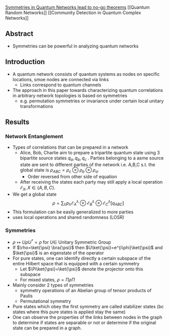 [Symmetries in Quantum Networks lead to no-go theorems](https://www.nature.com/articles/s41467-022-28006-3?fromPaywallRec=false)
[[Quantum Random Networks]]
[[Community Detection in Quantum Complex Networks]]
## Abstract
- Symmetries can be powerful in analyzing quantum networks

## Introduction
- A quantum network consists of quantum systems as nodes on specific locations, smoe nodes are connected via links
	- Links correspond to quantum channels 
- The approach in this paper towards characterizing quantum correlations in arbitrary network topologies is based on symmetries
	- e.g. permutation symmetries or invariance under certain local unitary transformations
## Results
### Network Entanglement
- Types of correlations that can be prepared in a network
	- Alice, Bob, Charlie aim to prepare a tripartite quantum state using 3 bipartite source states $q_a,q_{b},q_{c}$ . Parties belonging to a asme source state are sent to different parties of the network i.e. A,B,C s.t. the global state is $\rho_{ABC}=\rho_{c}\otimes \rho_{b}\otimes \rho_{a}$. 
		- Order reversed from other side of equation
	- After receiving the states each party may still apply a local operation $\mathcal{E}_{X}, X\in \{ A,B,C \}$. 
- We get a global state $$ \rho=\sum_{\lambda}p_{\lambda}\mathcal{E}_{A}^\lambda \otimes\mathcal{E}_{B}^\lambda \otimes\mathcal{E}_{C}^\lambda[q_{ABC}] $$
- This formulation can be easily generalized to more parties
- uses local operations and shared randomness (LOSR)
### Symmetries
- $\rho \mapsto U\rho U^{\dagger}=\rho$ for $U \in$ Unitary Symmetric Group
- If $\rho=\ket{\psi} \bra{\psi}$ then $U\ket{\psi}=e^{i\phi}\ket{\psi}$ and $\ket{\psi}$ is an eigenstate of the operator
- For pure states, one can identify directly a certain subspace of the entire Hilbert space that is equipped with a certain symmetry
	- Let $\Pi\ket{\psi}=\ket{\psi}$ denote the projector onto this subspace
	- For mixed states, $\rho=\Pi\rho\Pi$
- Mainly consider 2 types of symmetries
	- symmetry operations of an Abelian group of tensor products of Paulis
	- Permutational symmetry
- Pure states which obey the first symmetry are called stabilizer states (bc states where this pure states is applied stay the same)
- One can observe the properties of the links between nodes in the graph to determine if states are separable or not or determine if the original state can be prepared in a graph.